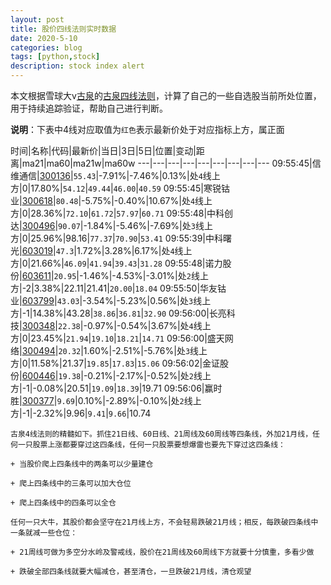 ```yaml
---
layout: post
title: 股价四线法则实时数据
date: 2020-5-10
categories: blog
tags: [python,stock]
description: stock index alert
---
```



本文根据雪球大v[古泉](https://xueqiu.com/u/7148646888)的[古泉四线法则](https://xueqiu.com/7148646888/130498192)，计算了自己的一些自选股当前所处位置，用于持续追踪验证，帮助自己进行判断。

**说明**：下表中4线对应取值为`红色`表示最新价处于对应指标上方，属正面

时间|名称|代码|最新价|当日|3日|5日|位置|变动|距离|ma21|ma60|ma21w|ma60w
---|---|---|---|---|---|---|---|---
09:55:45|信维通信|[300136](https://xueqiu.com/S/SZ300136)|`55.43`|-7.91%|-7.46%|0.13%|处`4`线上方|0|17.80%|`54.12`|`49.44`|`46.00`|`40.59`
09:55:45|寒锐钴业|[300618](https://xueqiu.com/S/SZ300618)|`80.48`|-5.75%|-0.40%|10.67%|处`4`线上方|0|28.36%|`72.10`|`61.72`|`57.97`|`60.71`
09:55:48|中科创达|[300496](https://xueqiu.com/S/SZ300496)|`90.07`|-1.84%|-5.46%|-7.69%|处`3`线上方|0|25.96%|98.16|`77.37`|`70.90`|`53.41`
09:55:39|中科曙光|[603019](https://xueqiu.com/S/SH603019)|`47.3`|1.72%|3.28%|6.17%|处`4`线上方|0|21.66%|`46.09`|`41.94`|`39.43`|`31.28`
09:55:48|诺力股份|[603611](https://xueqiu.com/S/SH603611)|`20.95`|-1.46%|-4.53%|-3.01%|处`2`线上方|-2|3.38%|22.11|21.41|`20.00`|`18.04`
09:55:50|华友钴业|[603799](https://xueqiu.com/S/SH603799)|`43.03`|-3.54%|-5.23%|0.56%|处`3`线上方|-1|14.38%|43.28|`38.86`|`36.81`|`32.90`
09:56:00|长亮科技|[300348](https://xueqiu.com/S/SZ300348)|`22.38`|-0.97%|-0.54%|3.67%|处`4`线上方|0|23.45%|`21.94`|`19.10`|`18.21`|`14.71`
09:56:00|盛天网络|[300494](https://xueqiu.com/S/SZ300494)|`20.32`|1.60%|-2.51%|-5.76%|处`3`线上方|0|11.58%|21.37|`19.85`|`17.83`|`15.06`
09:56:02|金证股份|[600446](https://xueqiu.com/S/SH600446)|`19.38`|-0.21%|-2.17%|-0.52%|处`2`线上方|-1|-0.08%|20.51|`19.09`|`18.39`|19.71
09:56:06|赢时胜|[300377](https://xueqiu.com/S/SZ300377)|`9.69`|0.10%|-2.89%|-0.10%|处`2`线上方|-1|-2.32%|9.96|`9.41`|`9.66`|10.74

```
古泉4线法则的精髓如下。抓住21日线、60日线、21周线及60周线等四条线，外加21月线，任何一只股票上涨都要穿过这四条线，任何一只股票要想爆雷也要先下穿过这四条线：

+ 当股价爬上四条线中的两条可以少量建仓

+ 爬上四条线中的三条可以加大仓位

+ 爬上四条线中的四条可以全仓

任何一只大牛，其股价都会坚守在21月线上方，不会轻易跌破21月线；相反，每跌破四条线中一条就减一些仓位：

+ 21周线可做为多空分水岭及警戒线，股价在21周线及60周线下方就要十分慎重，多看少做

+ 跌破全部四条线就要大幅减仓，甚至清仓，一旦跌破21月线，清仓观望
```